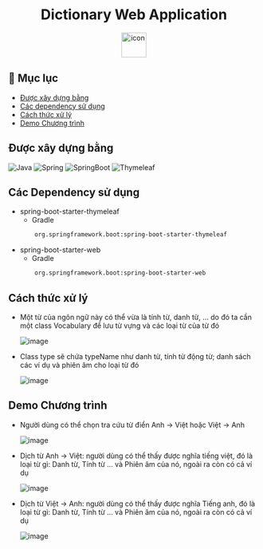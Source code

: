 <h1 align="center">Dictionary Web Application</h1>
<div align="center">
    <img src="https://techstack-generator.vercel.app/java-icon.svg" alt="icon" width="50" height="50" />
</div>

## 🚩 Mục lục
- [Được xây dựng bằng](#được-xây-dựng-bằng)
- [Các dependency sử dụng](#các-Dependency-sử-dụng)
- [Cách thức xử lý](#các-thức-xử-lý)
- [Demo Chương trình](#demo-Chương-trình)

## Được xây dựng bằng

![Java](https://img.shields.io/badge/java-%23ED8B00.svg?logo=java&logoColor=white&style=for-the-badge)
![Spring](https://img.shields.io/badge/Spring-6DB33F.svg?style=for-the-badge&logo=Spring&logoColor=white)
![SpringBoot](https://img.shields.io/badge/Spring%20Boot-6DB33F.svg?style=for-the-badge&logo=Spring-Boot&logoColor=white)
![Thymeleaf](https://img.shields.io/badge/Thymeleaf-%23005C0F.svg?logo=Thymeleaf&logoColor=white&style=for-the-badge)

## Các Dependency sử dụng

- spring-boot-starter-thymeleaf
    + Gradle
    ```xml
        org.springframework.boot:spring-boot-starter-thymeleaf
    ```
- spring-boot-starter-web
    + Gradle
    ```xml
        org.springframework.boot:spring-boot-starter-web
    ```
## Cách thức xử lý
  * Một từ của ngôn ngữ này có thể vừa là tính từ, danh từ, ... do đó ta cần một class Vocabulary để lưu từ vựng và các loại từ của từ đó
    
    ![image](https://github.com/nguyenhieu1435/MicroKernel_Dictionary_SpringWeb/assets/70377398/85faf511-c746-48e8-8b47-922534b948b3)
    
  * Class type sẽ chứa typeName như danh từ, tính từ động từ; danh sách các ví dụ và phiên âm cho loại từ đó

     ![image](https://github.com/nguyenhieu1435/MicroKernel_Dictionary_SpringWeb/assets/70377398/9f7d7981-ae07-4083-b197-dad53e806b53)


## Demo Chương trình
   * Người dùng có thể chọn tra cứu từ điển Anh -> Việt hoặc Việt -> Anh

     ![image](https://github.com/nguyenhieu1435/MicroKernel_Dictionary_SpringWeb/assets/70377398/c8166676-b1d7-4dd1-b825-b0b3f7560750)

   * Dịch từ Anh -> Việt: người dùng có thể thấy được nghĩa tiếng việt, đó là loại từ gì: Danh từ, Tính từ ... và Phiên âm của nó, ngoài ra còn có cả ví dụ
     
     ![image](https://github.com/nguyenhieu1435/MicroKernel_Dictionary_SpringWeb/assets/70377398/ffdf905d-90df-420c-a863-7eb3afac9f26)

   * Dịch từ Việt -> Anh: người dùng có thể thấy được nghĩa Tiếng anh, đó là loại từ gì: Danh từ, Tính từ ... và Phiên âm của nó, ngoài ra còn có cả ví dụ

     ![image](https://github.com/nguyenhieu1435/MicroKernel_Dictionary_SpringWeb/assets/70377398/a74e011e-1ece-43eb-b97c-b36012148b11)


